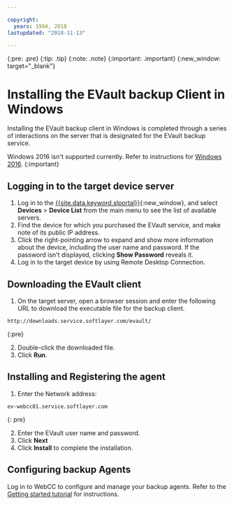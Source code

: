 ```yaml
---

copyright:
  years: 1994, 2018
lastupdated: "2018-11-13"

---
```

{:pre: .pre}
{:tip: .tip}
{:note: .note}
{:important: .important}
{:new_window: target="_blank"}

# Installing the EVault backup Client in Windows

Installing the EVault backup client in Windows is completed through a series of interactions on the server that is designated for the EVault backup service.

Windows 2016 isn't supported currently. Refer to instructions for [Windows 2016](install-evault-windows2016.html).
{:important}

## Logging in to the target device server

1. Log in to the [{{site.data.keyword.slportal}}](https://control.softlayer.com/){:new_window}, and select **Devices** > **Device List** from the main menu to see the list of available servers.
2. Find the device for which you purchased the EVault service, and make note of its public IP address.
3. Click the right-pointing arrow to expand and show more information about the device, including the user name and password. If the password isn't displayed, clicking **Show Password** reveals it.
4. Log in to the target device by using Remote Desktop Connection.

## Downloading the EVault client

1. On the target server, open a browser session and enter the following URL to download the executable file for the backup client. <br/>
  ```
  http://downloads.service.softlayer.com/evault/
  ```
  {:pre}

2. Double-click the downloaded file.
3. Click **Run**.


## Installing and Registering the agent

1. Enter the Network address: <br />
  ```
  ev-webcc01.service.softlayer.com
  ```
  {: pre}

2. Enter the EVault user name and password.
3. Click **Next**
4. Click **Install** to complete the installation.

## Configuring backup Agents

Log in to WebCC to configure and manage your backup agents. Refer to the [Getting started tutorial](index.html#configuring-backup-agent-in-webcc) for instructions.
